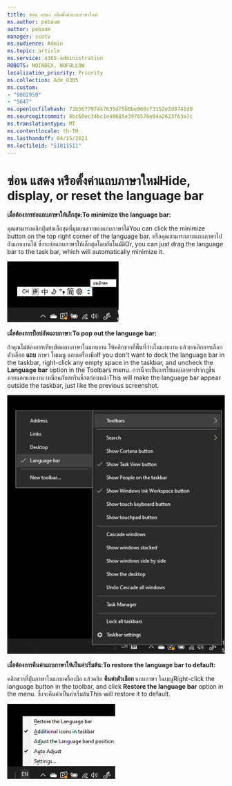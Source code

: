 ```yaml
---
title: ซ่อน แสดง หรือตั้งค่าแถบภาษาใหม่
ms.author: pebaum
author: pebaum
manager: scotv
ms.audience: Admin
ms.topic: article
ms.service: o365-administration
ROBOTS: NOINDEX, NOFOLLOW
localization_priority: Priority
ms.collection: Adm_O365
ms.custom:
- "9002950"
- "5647"
ms.openlocfilehash: 73b567797447635df5b6be960cf3152e2d8741d0
ms.sourcegitcommit: 8bc60ec34bc1e40685e3976576e04a2623f63a7c
ms.translationtype: MT
ms.contentlocale: th-TH
ms.lasthandoff: 04/15/2021
ms.locfileid: "51811511"
---
```

# <a name="hide-display-or-reset-the-language-bar"></a><span data-ttu-id="78ef1-102">ซ่อน แสดง หรือตั้งค่าแถบภาษาใหม่</span><span class="sxs-lookup"><span data-stu-id="78ef1-102">Hide, display, or reset the language bar</span></span>

<span data-ttu-id="78ef1-103">**เมื่อต้องการย่อแถบภาษาให้เล็กสุด:**</span><span class="sxs-lookup"><span data-stu-id="78ef1-103">**To minimize the language bar:**</span></span>

<span data-ttu-id="78ef1-104">คุณสามารถคลิกปุ่มย่อเล็กสุดที่มุมบนขวาของแถบภาษาได้</span><span class="sxs-lookup"><span data-stu-id="78ef1-104">You can click the minimize button on the top right corner of the language bar.</span></span> <span data-ttu-id="78ef1-105">หรือคุณสามารถลากแถบภาษาไปยังแถบงานได้ ซึ่งจะย่อแถบภาษาให้เล็กสุดโดยอัตโนมัติ</span><span class="sxs-lookup"><span data-stu-id="78ef1-105">Or, you can just drag the language bar to the task bar, which will automatically minimize it.</span></span>

![ย่อแถบภาษาให้เล็กสุด](media/minimize-language-bar.png)

<span data-ttu-id="78ef1-107">**เมื่อต้องการป็อปอัพแถบภาษา:**</span><span class="sxs-lookup"><span data-stu-id="78ef1-107">**To pop out the language bar:**</span></span>

<span data-ttu-id="78ef1-108">ถ้าคุณไม่ต้องการเทียบชิดแถบภาษาในแถบงาน ให้คลิกขวาที่พื้นที่ว่างในแถบงาน แล้วยกเลิกการเลือกตัวเลือก **แถบ** ภาษา ในเมนู แถบเครื่องมือ</span><span class="sxs-lookup"><span data-stu-id="78ef1-108">If you don't want to dock the language bar in the taskbar, right-click any empty space in the taskbar, and uncheck the **Language bar** option in the Toolbars menu.</span></span> <span data-ttu-id="78ef1-109">การนี่จะเป็นการให้แถบภาษาปรากฏขึ้นภายนอกแถบงาน เหมือนกับสกรีนช็อตก่อนหน้า</span><span class="sxs-lookup"><span data-stu-id="78ef1-109">This will make the language bar appear outside the taskbar, just like the previous screenshot.</span></span>

![แถบภาษาแบบป็อปอัพ](media/pop-out-language-bar.png)

<span data-ttu-id="78ef1-111">**เมื่อต้องการคืนค่าแถบภาษาให้เป็นค่าเริ่มต้น:**</span><span class="sxs-lookup"><span data-stu-id="78ef1-111">**To restore the language bar to default:**</span></span>

<span data-ttu-id="78ef1-112">คลิกขวาที่ปุ่มภาษาในแถบเครื่องมือ แล้วคลิก **คืนค่าตัวเลือก** แถบภาษา ในเมนู</span><span class="sxs-lookup"><span data-stu-id="78ef1-112">Right-click the language button in the toolbar, and click **Restore the language bar** option in the menu.</span></span> <span data-ttu-id="78ef1-113">ซึ่งจะคืนค่าเป็นค่าเริ่มต้น</span><span class="sxs-lookup"><span data-stu-id="78ef1-113">This will restore it to default.</span></span>

![คืนค่าแถบภาษา](media/restore-language-bar.png)

